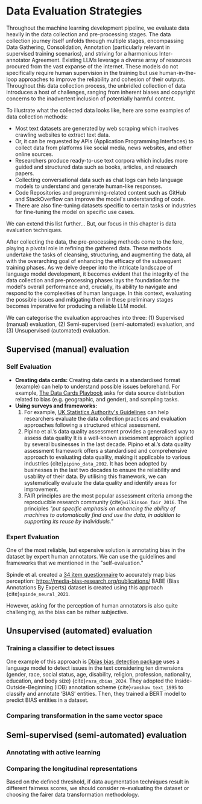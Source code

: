 # Data Evaluation Strategies

Throughout the machine learning development pipeline, we evaluate data heavily in the data collection and pre-processing stages. The data collection journey itself unfolds through multiple stages, encompassing Data Gathering, Consolidation, Annotation (particularly relevant in supervised training scenarios), and striving for a harmonious Inter-annotator Agreement. Existing LLMs leverage a diverse array of resources procured from the vast expanse of the internet. These models do not specifically require human supervision in the training but use human-in-the-loop approaches to improve the reliability and cohesion of their outputs. Throughout this data collection process, the unbridled collection of data introduces a host of challenges, ranging from inherent biases and copyright concerns to the inadvertent inclusion of potentially harmful content.

To illustrate what the collected data looks like, here are some examples of data collection methods:

- Most text datasets are generated by web scraping which involves crawling websites to extract text data.
- Or, it can be requested by APIs (Application Programming Interfaces) to collect data from platforms like social media, news websites, and other online sources.
- Researchers produce ready-to-use text corpora which includes more guided and structured data such as books, articles, and research papers.
- Collecting conversational data such as chat logs can help language models to understand and generate human-like responses.
- Code Repositories and programming-related content such as GitHub and StackOverflow can improve the model's understanding of code.
- There are also fine-tuning datasets specific to certain tasks or industries for fine-tuning the model on specific use cases.

We can extend this list further... But, our focus in this chapter is data evaluation techniques. 

After collecting the data, the pre-processing methods come to the fore, playing a pivotal role in refining the gathered data. These methods undertake the tasks of cleansing, structuring, and augmenting the data, all with the overarching goal of enhancing the efficacy of the subsequent training phases. As we delve deeper into the intricate landscape of language model development, it becomes evident that the integrity of the data collection and pre-processing phases lays the foundation for the model's overall performance and, crucially, its ability to navigate and respond to the complexities of human language. In this context, evaluating the possible issues and mitigating them in these preliminary stages becomes imperative for producing a reliable LLM model.

We can categorise the evaluation approaches into three: (1) Supervised (manual) evaluation, (2) Semi-supervised (semi-automated) evaluation, and (3) Unsupervised (automated) evaluation.

## Supervised (manual) evaluation


### Self Evaluation

- **Creating data cards:** Creating data cards in a standardised format (example) can help to understand possible issues beforehand. For example, [The Data Cards Playbook](https://sites.research.google/datacardsplaybook/) asks for data source distribution related to bias (e.g. geographic, and gender), and sampling tasks.
- **Using surveys and frameworks:** 
  1. For example, [UK Statistics Authority's Guidelines](https://uksa.statisticsauthority.gov.uk/publication/guidelines-on-using-the-ethics-self-assessment-process/pages/1/) can help researchers evaluate the data collection practices and evaluation approaches following a structured ethical assessment. 
  2. Pipino et al.’s data quality assessment provides a generalised way to assess data quality It is a well-known assessment approach applied by several businesses in the last decade.
Pipino et al.’s data quality assessment framework offers a standardised and comprehensive approach to evaluating data quality, making it applicable to various industries {cite}`pipino_data_2002`. It has been adopted by businesses in the last two decades to ensure the reliability and usability of their data. By utilising this framework, we can systematically evaluate the data quality and identify areas for improvement.
  3. FAIR principles are the most popular assessment criteria among the reproducible research community {cite}`wilkinson_fair_2016`. The principles _"put specific emphasis on enhancing the ability of machines to automatically find and use the data, in addition to supporting its reuse by individuals."_

### Expert Evaluation

One of the most reliable, but expensive solution is annotating bias in the dataset by expert human annotators. We can use the guidelines and frameworks that we mentioned in the "self-evaluation." 

Spinde et al. created a [34 item questionnaire](https://media-bias-research.org/questionnaire-tree/#Head) to accurately map bias perception: <https://media-bias-research.org/publications/> BABE (Bias Annotations By Experts) dataset is created using this approach {cite}`spinde_neural_2021`. 

However, asking for the perception of human annotators is also quite challenging, as the bias can be rather subjective. 


## Unsupervised (automated) evaluation

### Training a classifier to detect issues

One example of this approach is [Dbias bias detection package](https://github.com/dreji18/Fairness-in-AI) uses a language model to detect issues in the text considering ten dimensions (gender, race, social status, age, disability, religion, profession, nationality, education, and body size) {cite}`raza_dbias_2024`. They adopted the Inside-Outside-Beginning (IOB) annotation scheme {cite}`ramshaw_text_1995` to classify and annotate ‘BIAS’ entities. Then, they trained a BERT model to predict BIAS entities in a dataset.

### Comparing transformation in the same vector space


## Semi-supervised (semi-automated) evaluation

### Annotating with active learning

### Comparing the longitudinal representations

Based on the defined threshold, if data augmentation techniques result in different fairness scores, we should consider re-evaluating the dataset or choosing the fairer data transformation methodology.


